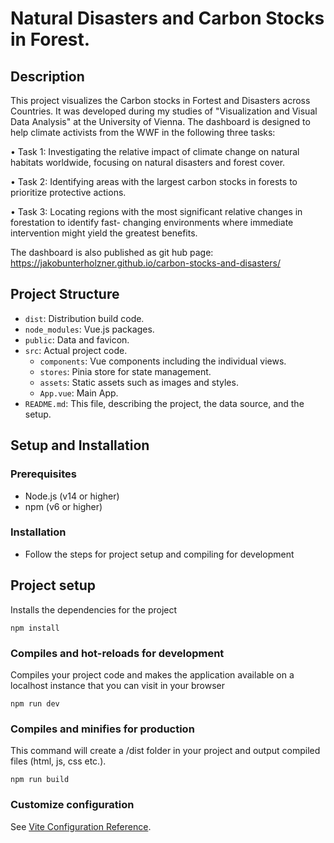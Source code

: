 # Natural Disasters and Carbon Stocks in Forest.

## Description
This project visualizes the Carbon stocks in Fortest and Disasters across Countries. It was 
developed during my studies of "Visualization and Visual Data Analysis" at the University of Vienna.
The dashboard is designed to help climate activists from the WWF in the following three tasks:

• Task 1: Investigating the relative impact of climate change on natural habitats worldwide, focusing on
natural disasters and forest cover.

• Task 2: Identifying areas with the largest carbon stocks in forests to prioritize protective actions.

• Task 3: Locating regions with the most significant relative changes in forestation to identify fast-
changing environments where immediate intervention might yield the greatest benefits.

The dashboard is also published as git hub page:
https://jakobunterholzner.github.io/carbon-stocks-and-disasters/


## Project Structure
- `dist`: Distribution build code.
- `node_modules`: Vue.js packages.
- `public`: Data and favicon.
- `src`: Actual project code.
  - `components`: Vue components including the individual views.
  - `stores`: Pinia store for state management.
  - `assets`: Static assets such as images and styles.
  - `App.vue`: Main App.
- `README.md`: This file, describing the project, the data source, and the setup.

## Setup and Installation

### Prerequisites
- Node.js (v14 or higher)
- npm (v6 or higher)

### Installation
* Follow the steps for project setup and compiling for development

## Project setup
Installs the dependencies for the project
```
npm install
```

### Compiles and hot-reloads for development
Compiles your project code and makes the application available on a localhost instance that you can visit in your browser
```
npm run dev
```

### Compiles and minifies for production
This command will create a /dist folder in your project and output compiled files (html, js, css etc.).
```
npm run build
```

### Customize configuration
See [Vite Configuration Reference](https://vite.dev/config/).
